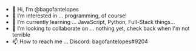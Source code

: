 - 👋 Hi, I’m @bagofantelopes
- 👀 I’m interested in ... programming, of course!
- 🌱 I’m currently learning ... JavaScript, Python, Full-Stack things...
- 💞️ I’m looking to collaborate on ... nothing yet, check back when I'm not terrible
- 📫 How to reach me ... Discord: bagofantelopes#9204

<!---
bagofantelopes/bagofantelopes is a ✨ special ✨ repository because its `README.md` (this file) appears on your GitHub profile.
You can click the Preview link to take a look at your changes.
--->

